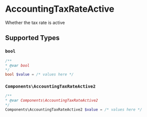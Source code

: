 # AccountingTaxRateActive

Whether the tax rate is active


## Supported Types

### `bool`

```php
/**
* @var bool
*/
bool $value = /* values here */
```

### `Components\AccountingTaxRateActive2`

```php
/**
* @var Components\AccountingTaxRateActive2
*/
Components\AccountingTaxRateActive2 $value = /* values here */
```

